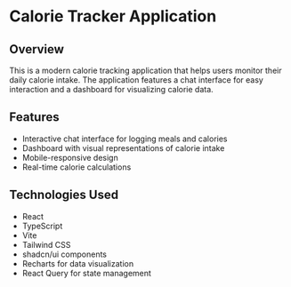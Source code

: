 # Calorie Tracker Application

## Overview
This is a modern calorie tracking application that helps users monitor their daily calorie intake. The application features a chat interface for easy interaction and a dashboard for visualizing calorie data.

## Features
- Interactive chat interface for logging meals and calories
- Dashboard with visual representations of calorie intake
- Mobile-responsive design
- Real-time calorie calculations

## Technologies Used
- React
- TypeScript
- Vite
- Tailwind CSS
- shadcn/ui components
- Recharts for data visualization
- React Query for state management
